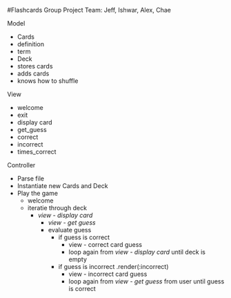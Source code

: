 #Flashcards Group Project
Team: Jeff, Ishwar, Alex, Chae

Model
-  Cards
  - definition
  - term
-  Deck
  - stores cards
  - adds cards
  - knows how to shuffle

View
-  welcome
-  exit
-  display card
-  get_guess
-  correct
-  incorrect
-  times_correct

Controller
-  Parse file
-  Instantiate new Cards and Deck
-  Play the game
    -  welcome
    -  iteratie through deck
        -  *view - display card*
            -  *view - get guess*
            -  evaluate guess
                -  if guess is correct
                    -  view - correct card guess
                    -  loop again from *view - display card* until deck is empty
                -  if guess is incorrect .render(:incorrect)
                    -  view - incorrect card guess
                    -  loop again from *view - get guess* from user until guess is correct

